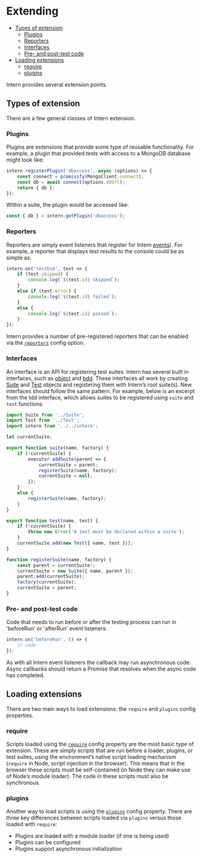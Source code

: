 # Extending

<!-- vim-markdown-toc GFM -->

* [Types of extension](#types-of-extension)
    * [Plugins](#plugins)
    * [Reporters](#reporters)
    * [Interfaces](#interfaces)
    * [Pre- and post-test code](#pre--and-post-test-code)
* [Loading extensions](#loading-extensions)
    * [require](#require)
    * [plugins](#plugins-1)

<!-- vim-markdown-toc -->

Intern provides several extension points.

## Types of extension

There are a few general classes of Intern extension.

### Plugins

Plugins are extensions that provide some type of reusable functionality. For example, a plugin that provided tests with access to a MongoDB database might look like:

```js
intern.registerPlugin('dbaccess', async (options) => {
    const connect = promisify(MongoClient.connect);
    const db = await connect(options.dbUrl);
    return { db };
});
```

Within a suite, the plugin would be accessed like:

```js
const { db } = intern.getPlugin('dbaccess');
```

### Reporters

Reporters are simply event listeners that register for Intern [events](https://theintern.io/docs.html#Intern/4/api/lib%2Fexecutors%2FExecutor/on)). For example, a reporter that displays test results to the console could be as simple as:

```js
intern.on('testEnd', test => {
    if (test.skipped) {
        console.log(`${test.id} skipped`);
    }
    else if (test.error) {
        console.log(`${test.id} failed`);
    }
    else {
        console.log(`${test.id} passed`);
    }
});
```

Intern provides a number of pre-registered reporters that can be enabled via the [`reporters`](./configuration.md#reporters) config option.

### Interfaces

An interface is an API for registering test suites. Intern has several built in interfaces, such as [object](./writing_tests.md#object) and [bdd](./writing_tests.md#bdd). These interfaces all work by creating [Suite](https://theintern.io/docs.html#Intern/4/api/lib%2FSuite) and [Test](https://theintern.io/docs.html#Intern/4/api/lib%2FTest) objects and registering them with Intern’s root suite(s). New interfaces should follow the same pattern. For example, below is an excerpt from the tdd interface, which allows suites to be registered using `suite` and `test` functions:

```js
import Suite from '../Suite';
import Test from '../Test';
import intern from '../../intern';

let currentSuite;

export function suite(name, factory) {
	if (!currentSuite) {
		executor.addSuite(parent => {
			currentSuite = parent;
			registerSuite(name, factory);
			currentSuite = null;
		});
	}
	else {
		registerSuite(name, factory);
	}
}

export function test(name, test) {
	if (!currentSuite) {
		throw new Error('A test must be declared within a suite');
	}
	currentSuite.add(new Test({ name, test }));
}

function registerSuite(name, factory) {
	const parent = currentSuite!;
	currentSuite = new Suite({ name, parent });
	parent.add(currentSuite);
	factory(currentSuite);
	currentSuite = parent;
}
```

### Pre- and post-test code

Code that needs to run before or after the testing process can run in 'beforeRun' or 'afterRun' event listeners:

```js
intern.on('beforeRun', () => {
    // code
});
```

As with all Intern event listeners the callback may run asynchronous code. Async callbacks should return a Promise that resolves when the async code has completed.

## Loading extensions

There are two main ways to load extensions: the `require` and `plugins` config properties.

### require

Scripts loaded using the [`require`](./configuration.md#require) config property are the most basic type of extension. These are simply scripts that are run before a loader, plugins, or test suites, using the environment’s native script loading mechanism (`require` in Node, script injection in the browser). This means that in the browser these scripts must be self-contained (in Node they can make use of Node’s module loader). The code in these scripts must also be synchronous.

### plugins

Another way to load scripts is using the [`plugins`](./configuration.md#plugins) config property. There are three key differences between scripts loaded via `plugins` versus those loaded with `require`:

* Plugins are loaded with a module loader (if one is being used)
* Plugins can be configured
* Plugins support asynchronous initialization
